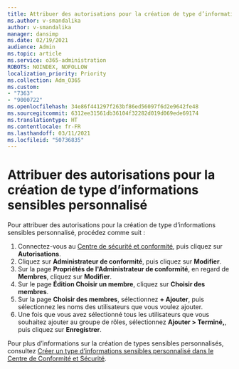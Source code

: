 ```yaml
---
title: Attribuer des autorisations pour la création de type d’informations sensibles personnalisé
ms.author: v-smandalika
author: v-smandalika
manager: dansimp
ms.date: 02/19/2021
audience: Admin
ms.topic: article
ms.service: o365-administration
ROBOTS: NOINDEX, NOFOLLOW
localization_priority: Priority
ms.collection: Adm_O365
ms.custom:
- "7363"
- "9000722"
ms.openlocfilehash: 34e86f441297f263bf86ed56097f6d2e9642fe48
ms.sourcegitcommit: 6312ee31561db36104f32282d019d069ede69174
ms.translationtype: HT
ms.contentlocale: fr-FR
ms.lasthandoff: 03/11/2021
ms.locfileid: "50736835"
---
```

# <a name="assign-permissions-for-custom-sensitive-information-type-creation"></a>Attribuer des autorisations pour la création de type d’informations sensibles personnalisé

Pour attribuer des autorisations pour la création de type d’informations sensibles personnalisé, procédez comme suit :

1. Connectez-vous au [Centre de sécurité et conformité](https://sip.protection.office.com/), puis cliquez sur **Autorisations**.
2. Cliquez sur **Administrateur de conformité**, puis cliquez sur **Modifier**.
3. Sur la page **Propriétés de l'Administrateur de conformité**, en regard de **Membres**, cliquez sur **Modifier**.
4. Sur le page **Édition Choisir un membre**, cliquez sur **Choisir des membres**.
5. Sur la page **Choisir des membres**, sélectionnez **+ Ajouter**, puis sélectionnez les noms des utilisateurs que vous voulez ajouter.
6. Une fois que vous avez sélectionné tous les utilisateurs que vous souhaitez ajouter au groupe de rôles, sélectionnez **Ajouter > Terminé,**, puis cliquez sur **Enregistrer**.

Pour plus d’informations sur la création de types sensibles personnalisés, consultez [Créer un type d’informations sensibles personnalisé dans le Centre de Conformité et Sécurité](https://docs.microsoft.com/microsoft-365/compliance/create-a-custom-sensitive-information-type).